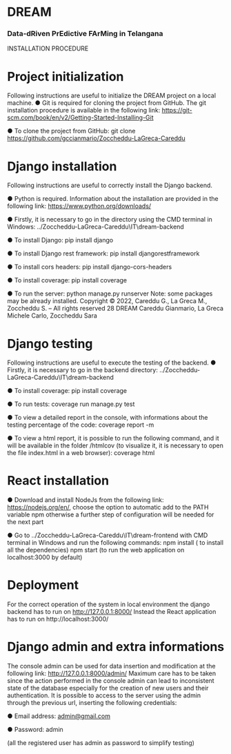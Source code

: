 # DREAM
### Data-dRiven PrEdictive FArMing in Telangana
INSTALLATION PROCEDURE
# Project initialization
Following instructions are useful to initialize the DREAM project on a local machine.
● Git is required for cloning the project from GitHub. The git installation procedure
is available in the following link:
https://git-scm.com/book/en/v2/Getting-Started-Installing-Git

● To clone the project from GitHub: git clone
https://github.com/gccianmario/Zoccheddu-LaGreca-Careddu

# Django installation
Following instructions are useful to correctly install the Django backend.

● Python is required. Information about the installation are provided in the following
link: https://www.python.org/downloads/

● Firstly, it is necessary to go in the directory using the CMD terminal in Windows:
../Zoccheddu-LaGreca-Careddu\IT\dream-backend

● To install Django:
pip install django

● To install Django rest framework:
pip install djangorestframework

● To install cors headers:
pip install django-cors-headers

● To install coverage:
pip install coverage

● To run the server:
python manage.py runserver
Note: some packages may be already installed.
Copyright © 2022, Careddu G., La Greca M., Zoccheddu S. – All rights reserved 28
DREAM Careddu Gianmario, La Greca Michele Carlo, Zoccheddu Sara

# Django testing
Following instructions are useful to execute the testing of the backend.
● Firstly, it is necessary to go in the backend directory:
../Zoccheddu-LaGreca-Careddu\IT\dream-backend

● To install coverage: pip install coverage

● To run tests: coverage run manage.py test

● To view a detailed report in the console, with informations about the testing
percentage of the code: coverage report -m

● To view a html report, it is possible to run the following command, and it will be
available in the folder /htmlcov (to visualize it, it is necessary to open the file
index.html in a web browser): coverage html

# React installation
● Download and install NodeJs from the following link: https://nodejs.org/en/,
choose the option to automatic add to the PATH variable npm otherwise a further
step of configuration will be needed for the next part

● Go to ../Zoccheddu-LaGreca-Careddu\IT\dream-frontend with
CMD terminal in Windows and run the following commands:
npm install ( to install all the dependencies)
npm start (to run the web application on localhost:3000 by default)

# Deployment
For the correct operation of the system in local environment the django backend has to
run on http://127.0.0.1:8000/
Instead the React application has to run on http://localhost:3000/

# Django admin and extra informations

The console admin can be used for data insertion and modification at the following link:
http://127.0.0.1:8000/admin/
Maximum care has to be taken since the action performed in the console admin can
lead to inconsistent state of the database especially for the creation of new users and
their authentication.
It is possible to access to the server using the admin through the previous url, inserting
the following credentials:

● Email address: admin@gmail.com

● Password: admin

(all the registered user has admin as password to simplify testing)

